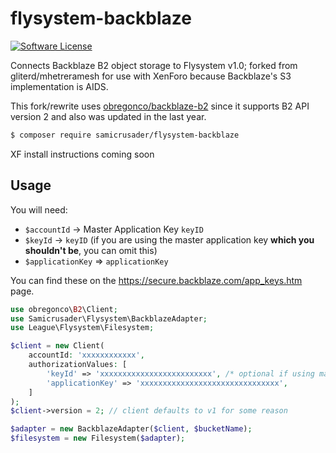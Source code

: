 # flysystem-backblaze

<!-- [![Latest Version on Packagist][ico-version]][link-packagist] -->
[![Software License][ico-license]](LICENSE)

Connects Backblaze B2 object storage to Flysystem v1.0; forked from gliterd/mhetreramesh for use with XenForo because Backblaze's S3 implementation is AIDS.

This fork/rewrite uses [obregonco/backblaze-b2](https://github.com/obregonco/backblaze-b2) since it supports B2 API version 2 and also was updated in the last year.

``` bash
$ composer require samicrusader/flysystem-backblaze
```

XF install instructions coming soon

## Usage

You will need:
- `$accountId` -> Master Application Key `keyID`
- `$keyId` -> `keyID` (if you are using the master application key **which you shouldn't be**, you can omit this)
- `$applicationKey` => `applicationKey`

You can find these on the <https://secure.backblaze.com/app_keys.htm> page. 

```php
use obregonco\B2\Client;
use Samicrusader\Flysystem\BackblazeAdapter;
use League\Flysystem\Filesystem;

$client = new Client(
    accountId: 'xxxxxxxxxxxx', 
    authorizationValues: [
        'keyId' => 'xxxxxxxxxxxxxxxxxxxxxxxxx', /* optional if using master account key */
        'applicationKey' => 'xxxxxxxxxxxxxxxxxxxxxxxxxxxxxxx',
    ]
);
$client->version = 2; // client defaults to v1 for some reason

$adapter = new BackblazeAdapter($client, $bucketName);
$filesystem = new Filesystem($adapter);
```

[ico-version]: https://img.shields.io/packagist/v/mhetreramesh/flysystem-backblaze.svg?style=flat-square
[ico-license]: https://img.shields.io/badge/license-MIT-brightgreen.svg?style=flat-square
[link-packagist]: https://packagist.org/packages/mhetreramesh/flysystem-backblaze
